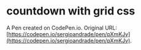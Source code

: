 # countdown with grid css

A Pen created on CodePen.io. Original URL: [https://codepen.io/sergioandrade/pen/pXmKJv](https://codepen.io/sergioandrade/pen/pXmKJv).


